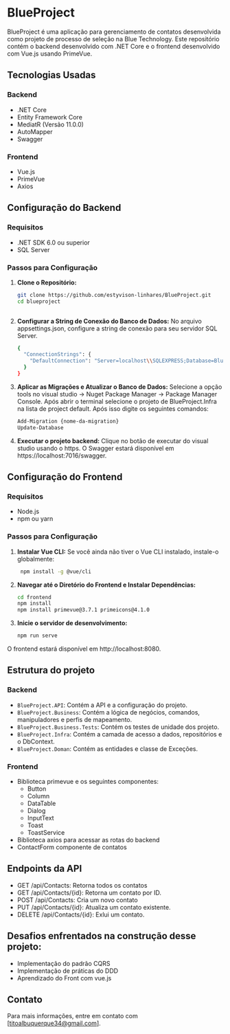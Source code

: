 # BlueProject

BlueProject é uma aplicação para gerenciamento de contatos desenvolvida como projeto de processo de seleção na Blue Technology. Este repositório contém o backend desenvolvido com .NET Core e o frontend desenvolvido com Vue.js usando PrimeVue.

## Tecnologias Usadas

### Backend
- .NET Core
- Entity Framework Core
- MediatR (Versão 11.0.0)
- AutoMapper
- Swagger

### Frontend
- Vue.js
- PrimeVue
- Axios

## Configuração do Backend

### Requisitos
- .NET SDK 6.0 ou superior
- SQL Server

### Passos para Configuração

1. **Clone o Repositório:**

   ```bash
   git clone https://github.com/estyvison-linhares/BlueProject.git
   cd blueproject
  
2. **Configurar a String de Conexão do Banco de Dados:**
  No arquivo appsettings.json, configure a string de conexão para seu servidor SQL Server.

    ```bash
    {
      "ConnectionStrings": {
        "DefaultConnection": "Server=localhost\\SQLEXPRESS;Database=BlueProjectDB;Trusted_Connection=True;MultipleActiveResultSets=true"
      }
    }
3. **Aplicar as Migrações e Atualizar o Banco de Dados:**
   Selecione a opção tools no visual studio -> Nuget Package Manager -> Package Manager Console. Após abrir o terminal selecione o projeto de BlueProject.Infra na lista de project default. Após isso digite os seguintes comandos:
    ```bash
    Add-Migration {nome-da-migration}
    Update-Database
4. **Executar o projeto backend:**
   Clique no botão de executar do visual studio usando o https.
   O Swagger estará disponível em https://localhost:7016/swagger.

## Configuração do Frontend

### Requisitos
- Node.js 
- npm ou yarn

### Passos para Configuração

1. **Instalar Vue CLI:**
  Se você ainda não tiver o Vue CLI instalado, instale-o globalmente:

   ```bash
    npm install -g @vue/cli

2. **Navegar até o Diretório do Frontend e Instalar Dependências:**

   ```bash
   cd frontend
   npm install
   npm install primevue@3.7.1 primeicons@4.1.0

3. **Inicie o servidor de desenvolvimento:**

   ```bash
   npm run serve
  O frontend estará disponível em http://localhost:8080.

## Estrutura do projeto

### Backend
- `BlueProject.API`: Contém a API e a configuração do projeto.
- `BlueProject.Business`: Contém a lógica de negócios, comandos, manipuladores e perfis de mapeamento.
- `BlueProject.Business.Tests`: Contém os testes de unidade dos projeto.
- `BlueProject.Infra`: Contém a camada de acesso a dados, repositórios e o DbContext.
- `BlueProject.Doman`: Contém as entidades e classe de Exceções.

 ### Frontend
 - Biblioteca primevue e os seguintes componentes:
    - Button
    - Column
    - DataTable
    - Dialog
    - InputText
    - Toast
    - ToastService
  - Biblioteca axios para acessar as rotas do backend
  - ContactForm componente de contatos

## Endpoints da API
- GET /api/Contacts: Retorna todos os contatos
- GET /api/Contacts/{id}: Retorna um contato por ID.
- POST /api/Contacts: Cria um novo contato
- PUT /api/Contacts/{id}: Atualiza um contato existente.
- DELETE /api/Contacts/{id}: Exlui um contato.

## Desafios enfrentados na construção desse projeto:
- Implementação do padrão CQRS
- Implementação de práticas do DDD
- Aprendizado do Front com vue.js

## Contato
Para mais informações, entre em contato com [titoalbuquerque34@gmail.com].


   

